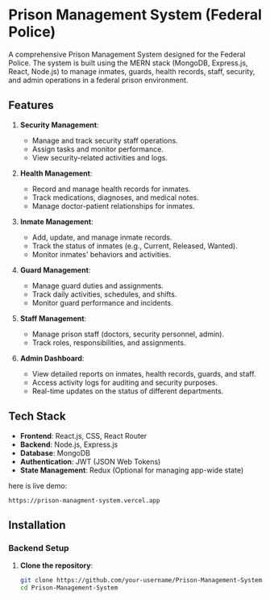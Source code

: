 # Prison Management System (Federal Police)

A comprehensive Prison Management System designed for the Federal Police. The system is built using the MERN stack (MongoDB, Express.js, React, Node.js) to manage inmates, guards, health records, staff, security, and admin operations in a federal prison environment.

## Features

1. **Security Management**:
   - Manage and track security staff operations.
   - Assign tasks and monitor performance.
   - View security-related activities and logs.

2. **Health Management**:
   - Record and manage health records for inmates.
   - Track medications, diagnoses, and medical notes.
   - Manage doctor-patient relationships for inmates.

3. **Inmate Management**:
   - Add, update, and manage inmate records.
   - Track the status of inmates (e.g., Current, Released, Wanted).
   - Monitor inmates' behaviors and activities.

4. **Guard Management**:
   - Manage guard duties and assignments.
   - Track daily activities, schedules, and shifts.
   - Monitor guard performance and incidents.

5. **Staff Management**:
   - Manage prison staff (doctors, security personnel, admin).
   - Track roles, responsibilities, and assignments.

6. **Admin Dashboard**:
   - View detailed reports on inmates, health records, guards, and staff.
   - Access activity logs for auditing and security purposes.
   - Real-time updates on the status of different departments.

## Tech Stack

- **Frontend**: React.js, CSS, React Router
- **Backend**: Node.js, Express.js
- **Database**: MongoDB
- **Authentication**: JWT (JSON Web Tokens)
- **State Management**: Redux (Optional for managing app-wide state)

here is live demo: 

```https://prison-managment-system.vercel.app```


## Installation

### Backend Setup

1. **Clone the repository**:

   ```bash
   git clone https://github.com/your-username/Prison-Management-System.git
   cd Prison-Management-System

